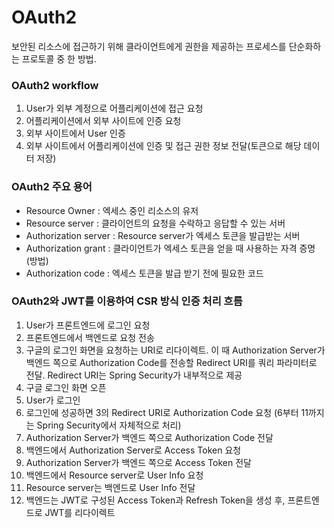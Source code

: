 # OAuth2
보안된 리소스에 접근하기 위해 클라이언트에게 권한을 제공하는 프로세스를 단순화하는 프로토콜 중 한 방법.

### OAuth2 workflow
1. User가 외부 계정으로 어플리케이션에 접근 요청
2. 어플리케이션에서 외부 사이트에 인증 요청
3. 외부 사이트에서 User 인증
4. 외부 사이트에서 어플리케이션에 인증 및 접근 권한 정보 전달(토큰으로 해당 데이터 저장)

### OAuth2 주요 용어
- Resource Owner : 엑세스 중인 리소스의 유저
- Resource server : 클라이언트의 요청을 수락하고 응답할 수 있는 서버
- Authorization server : Resource server가 엑세스 토큰을 발급받는 서버
- Authorization grant : 클라이언트가 엑세스 토큰을 얻을 때 사용하는 자격 증명(방법)
- Authorization code : 엑세스 토큰을 발급 받기 전에 필요한 코드

### OAuth2와 JWT를 이용하여 CSR 방식 인증 처리 흐름
1. User가 프론트엔드에 로그인 요청
2. 프론트엔드에서 백엔드로 요청 전송
3. 구글의 로그인 화면을 요청하는 URI로 리다이렉트. 이 때 Authorization Server가 백엔드 쪽으로 Authorization Code를 전송할 Redirect URI를 쿼리 파라미터로 전달. Redirect URI는 Spring Security가 내부적으로 제공
4. 구글 로그인 화면 오픈
5. User가 로그인
6. 로그인에 성공하면 3의 Redirect URI로 Authorization Code 요청 (6부터 11까지는 Spring Security에서 자체적으로 처리)
7. Authorization Server가 백엔드 쪽으로 Authorization Code 전달
8. 백엔드에서 Authorization Server로 Access Token 요청
9. Authorization Server가 백엔드 쪽으로 Access Token 전달
10. 백엔드에서 Resource server로 User Info 요청
11. Resource server는 백엔드로 User Info 전달
12. 백엔드는 JWT로 구성된 Access Token과 Refresh Token을 생성 후, 프론트엔드로 JWT를 리다이렉트